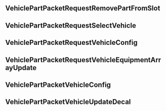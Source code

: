 ## VehiclePartPacketRequestRemovePartFromSlot

## VehiclePartPacketRequestSelectVehicle

## VehiclePartPacketRequestVehicleConfig

## VehiclePartPacketRequestVehicleEquipmentArrayUpdate

## VehiclePartPacketVehicleConfig

## VehiclePartPacketVehicleUpdateDecal